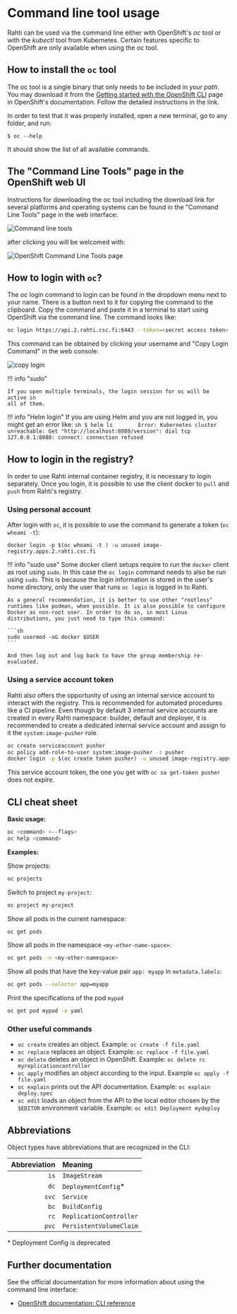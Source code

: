 # Command line tool usage

Rahti can be used via the command line either with OpenShift's _oc_ tool
or with the _kubectl_ tool from Kubernetes. Certain features specific to OpenShift
are only available when using the oc tool.

## How to install the `oc` tool

The oc tool is a single binary that only needs to be included in your _path_. You may download it from the [Getting started with the OpenShift CLI](https://docs.openshift.com/container-platform/4.15/cli_reference/openshift_cli/getting-started-cli.html) page in OpenShift's documentation. Follow the detailed instructions in the link.

In order to test that it was properly installed, open a new terminal, go to any folder, and run:

```
$ oc --help
```

It should show the list of all available commands.

## The "Command Line Tools" page in the OpenShift web UI

Instructions for downloading the oc tool including the download link for several platforms and operating systems can be found in the "Command Line Tools" page in the web interface:

![Command line tools](../../img/cli_help_menu_4.png)

after clicking you will be welcomed with:

![OpenShift Command Line Tools page](../../img/openshift_cli_dialog_4.png)

## How to login with `oc`?

The oc login command to login can be found in the dropdown menu next to your name. There is a
button next to it for copying the command to the clipboard. Copy the command and paste it in a terminal to start using OpenShift via the
command line. The command looks like:

```bash
oc login https://api.2.rahti.csc.fi:6443 --token=<secret access token>
```

This command can be obtained by clicking your username and "Copy Login Command"
in the web console:

![copy login](../../img/CopyLoginCommand.png)

!!! info "sudo"

    If you open multiple terminals, the login session for oc will be active in
    all of them.

!!! info "Helm login"
    If you are using Helm and you are not logged in, you might get an error like:
    ```sh
    $ helm ls       
    Error: Kubernetes cluster unreachable: Get "http://localhost:8080/version": dial tcp 127.0.0.1:8080: connect: connection refused
    ```

## How to login in the registry?

In order to use Rahti internal container registry, it is necessary to login separately. Once you login, it is possible to use the client docker to `pull` and `push` from Rahti's registry.

### Using personal account

After login with `oc`, it is possible to use the command to generate a token (`oc whoami -t`):

`docker login -p $(oc whoami -t ) -u unused image-registry.apps.2.rahti.csc.fi`

!!! info "sudo use"
    Some docker client setups require to run the `docker` client as root using `sudo`. In this case the `oc login` command needs to also be run using `sudo`. This is because the login information is stored in the user's home directory, only the user that runs `oc login` is logged in to Rahti.

    As a general recommendation, it is better to use other "rootless" runtimes like podman, when possible. It is also possible to configure Docker as non-root user. In order to do so, in most Linux distributions, you just need to type this command:  
    
    ```sh
    sudo usermod -aG docker $USER
    ```

    And then log out and log back to have the group membership re-evaluated.

### Using a service account token

Rahti also offers the opportunity of using an internal service account to interact with the registry. This is recommended for automated procedures like a CI pipeline. Even though by default 3 internal service accounts are created in every Rahti namespace: builder, default and deployer, it is recommended to create a dedicated internal service account and assign to it the `system:image-pusher` role.

```sh
oc create serviceaccount pusher
oc policy add-role-to-user system:image-pusher -z pusher
docker login -p $(oc create token pusher) -u unused image-registry.apps.2.rahti.csc.fi
```

This service account token, the one you get with `oc sa get-token pusher` does not expire.

## CLI cheat sheet

**Basic usage:**

```bash
oc <command> <--flags>
oc help <command>
```

**Examples:**

Show projects:

```bash
oc projects
```

Switch to project `my-project`:

```bash
oc project my-project
```

Show all pods in the current namespace:

```bash
oc get pods
```

Show all pods in the namespace `<my-other-name-space>`:

```bash
oc get pods -n <my-other-namespace>
```

Show all pods that have the key-value pair `app: myapp` in `metadata.labels`:

```bash
oc get pods --selector app=myapp
```

Print the specifications of the pod `mypod`

```bash
oc get pod mypod -o yaml
```

### Other useful commands

* `oc create` creates an object. Example: `oc create -f file.yaml`
* `oc replace` replaces an object. Example: `oc replace -f file.yaml`
* `oc delete` deletes an object in OpenShift. Example: `oc delete rc
  myreplicationcontroller`
* `oc apply` modifies an object according to the input. Example `oc apply -f
  file.yaml`
* `oc explain` prints out the API documentation. Example: `oc explain deploy.spec`
* `oc edit` loads an object from the API to the local editor chosen by the `$EDITOR`
  environment variable. Example: `oc edit Deployment mydeploy`

## Abbreviations

Object types have abbreviations that are recognized in the CLI:

|Abbreviation |Meaning|
|-----:|:-------|
|`is`|`ImageStream`|
|`dc`|`DeploymentConfig`\*|
|`svc`|`Service`|
|`bc`|`BuildConfig`|
|`rc`|`ReplicationController`|
|`pvc`|`PersistentVolumeClaim`|

\* Deployment Config is deprecated

## Further documentation

See the official documentation for more information about using the command line
interface:

* [OpenShift documentation: CLI reference](https://access.redhat.com/documentation/en-us/openshift_container_platform/4.10/html-single/cli_tools/index)
